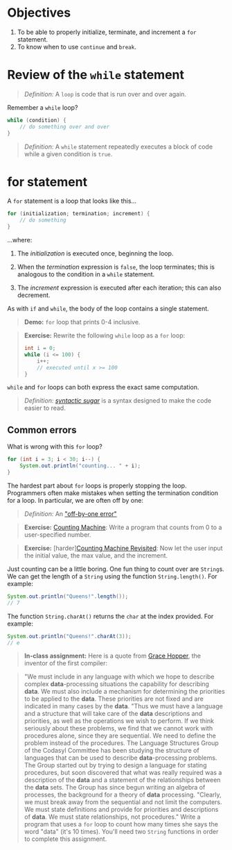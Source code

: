 Objectives
=

1. To be able to properly initialize, terminate, and increment a `for` statement.
2. To know when to use `continue` and `break`.

Review of the `while` statement
=

> *Definition:* A `loop` is code that is run over and over again.

Remember a `while` loop?

```java
while (condition) {
    // do something over and over
}
```

> *Definition:* A `while` statement repeatedly executes a block of code while a given condition is `true`.

for statement
=
A `for` statement is a loop that looks like this...
 
```java
for (initialization; termination; increment) {
    // do something
}
```

...where:

1. The *initialization* is executed once, beginning the loop.

2. When the *termination* expression is `false`, the loop terminates; this is analogous to the condition in a `while` statement.

3. The *increment* expression is executed after each iteration; this can also decrement.

As with `if` and `while`, the body of the loop contains a single statement.

> **Demo:** `for` loop that prints 0-4 inclusive.

> **Exercise:** Rewrite the following `while` loop as a `for` loop:
> ```java
> int i = 0;
> while (i <= 100) {
>     i++;
>     // executed until x >= 100
> }
> ```

`while` and `for` loops can both express the exact same computation.

> *Definition:* *[syntactic sugar](http://en.wikipedia.org/wiki/Syntactic_sugar)* is a syntax designed to make the code easier to read.

Common errors
-

What is wrong with this `for` loop?

```java
for (int i = 3; i < 30; i--) {
    System.out.println("counting... " + i);
}
```

The hardest part about `for` loops is properly stopping the loop. Programmers often make mistakes when setting the termination condition for a loop. In particular, we are often off by one:

> *Definition:* An ["off-by-one error"](http://en.wikipedia.org/wiki/Off-by-one_error)

> **Exercise:** [Counting Machine](http://programmingbydoing.com/a/counting-machine.html): Write a program that counts from 0 to a user-specified number.

> **Exercise:** [harder][Counting Machine Revisited](http://programmingbydoing.com/a/counting-machine-revisited.html): Now let the user input the initial value, the max value, and the increment.

Just counting can be a little boring. One fun thing to count over are `String`s. We can get the length of a `String` using the function `String.length()`. For example:

```java
System.out.println("Queens!".length());
// 7
```

The function `String.charAt()` returns the `char` at the index provided. For example:

```java
System.out.println("Queens!".charAt(3));
// e
```

> **In-class assignment:** Here is a quote from [Grace Hopper](http://en.wikipedia.org/wiki/Grace_Hopper), the inventor of the first compiler:

> "We must include in any language with which we hope to describe complex **data**-processing situations the capability for describing **data**. We must also include a mechanism for determining the priorities to be applied to the **data**. These priorities are not fixed and are indicated in many cases by the **data**.
> "Thus we must have a language and a structure that will take care of the **data** descriptions and priorities, as well as the operations we wish to perform. If we think seriously about these problems, we find that we cannot work with procedures alone, since they are sequential. We need to define the problem instead of the procedures. The Language Structures Group of the Codasyl Committee has been studying the structure of languages that can be used to describe **data**-processing problems. The Group started out by trying to design a language for stating procedures, but soon discovered that what was really required was a description of the **data** and a statement of the relationships between the **data** sets. The Group has since begun writing an algebra of processes, the background for a theory of **data** processing.
> "Clearly, we must break away from the sequential and not limit the computers. We must state definitions and provide for priorities and descriptions of **data**. We must state relationships, not procedures."
> Write a program that uses a `for` loop to count how many times she says the word "data" (it's 10 times). You'll need two `String` functions in order to complete this assignment.

